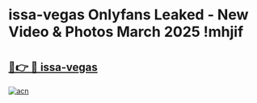 # issa-vegas Onlyfans Leaked - New Video & Photos March 2025 !mhjif

# <h2><a href="https://kv9fdp.iuczelnia.edu.pl?title=issa-vegas&ref=mhjif">🔗👉 🔴 issa-vegas</a></h2>

[![acn](https://github.com/user-attachments/assets/0f9c940e-d8b0-45ae-aac7-cd30a18b3e1c)](https://kv9fdp.iuczelnia.edu.pl?title=issa-vegas&ref=mhjif)

